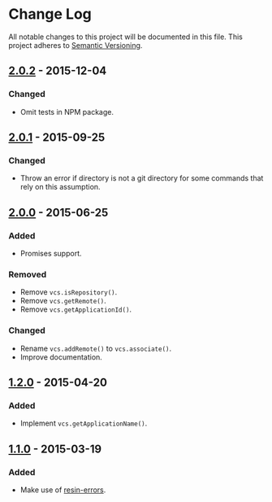 # Change Log

All notable changes to this project will be documented in this file.
This project adheres to [Semantic Versioning](http://semver.org/).

## [2.0.2] - 2015-12-04

### Changed

- Omit tests in NPM package.

## [2.0.1] - 2015-09-25

### Changed

- Throw an error if directory is not a git directory for some commands that rely on this assumption.

## [2.0.0] - 2015-06-25

### Added

- Promises support.

### Removed

- Remove `vcs.isRepository()`.
- Remove `vcs.getRemote()`.
- Remove `vcs.getApplicationId()`.

### Changed

- Rename `vcs.addRemote()` to `vcs.associate()`.
- Improve documentation.

## [1.2.0] - 2015-04-20

### Added

- Implement `vcs.getApplicationName()`.

## [1.1.0] - 2015-03-19

### Added

- Make use of [resin-errors](https://github.com/resin-io/resin-errors).

[2.0.2]: https://github.com/resin-io/resin-vcs/compare/v2.0.1...v2.0.2
[2.0.1]: https://github.com/resin-io/resin-vcs/compare/v2.0.0...v2.0.1
[2.0.0]: https://github.com/resin-io/resin-vcs/compare/v1.2.0...v2.0.0
[1.2.0]: https://github.com/resin-io/resin-vcs/compare/v1.1.0...v1.2.0
[1.1.0]: https://github.com/resin-io/resin-vcs/compare/v1.0.0...v1.1.0
